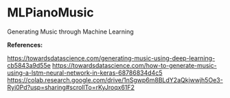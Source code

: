 # MLPianoMusic

Generating Music through Machine Learning

**References:**

https://towardsdatascience.com/generating-music-using-deep-learning-cb5843a9d55e
https://towardsdatascience.com/how-to-generate-music-using-a-lstm-neural-network-in-keras-68786834d4c5
https://colab.research.google.com/drive/1nSgwp6m8BLdY2aQkjwwjh5Oe3-Ryi0Pd?usp=sharing#scrollTo=rKyJroqx61F2
